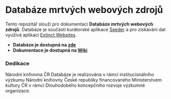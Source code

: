 # Databáze mrtvých webových zdrojů

Tento repozitář slouží pro dokumentaci **Databáze mrtvých webových zdrojů**. Databáze je součástí kurátorské aplikace [Seeder][seeder] a pro získávání dat využívá aplikaci [Extinct Websites][exwb].

[seeder]: https://github.com/WebarchivCZ/Seeder
[exwb]: https://github.com/WebarchivCZ/extinct-websites


- **Databáze je dostupná na [zde](https://www.webarchiv.cz/mrtve-weby)**
- **Dokumentace je dostupná na [Wiki](https://github.com/WebarchivCZ/databaze-mrtvych-webovych-zdroju/wiki)**

### Dedikace
Národní knihovna ČR
Databáze je realizována v rámci institucionálního výzkumu Národní knihovny České republiky financovaného Ministerstvem kultury ČR v rámci Dlouhodobého koncepčního rozvoje výzkumné organizace.
